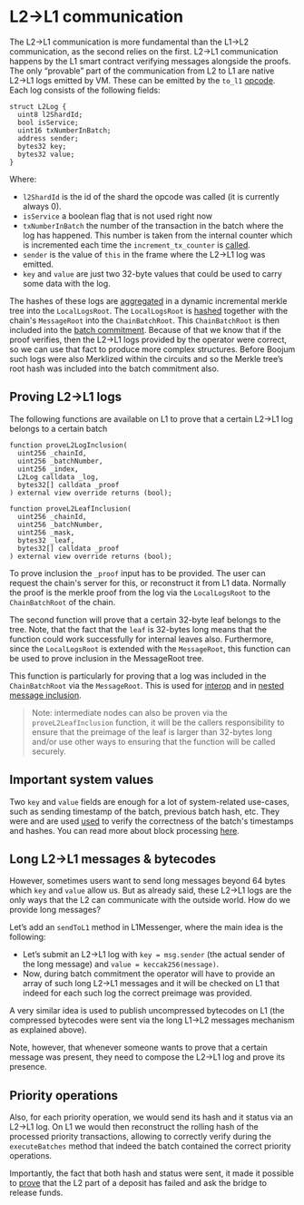 # L2→L1 communication

The L2→L1 communication is more fundamental than the L1→L2 communication, as the second relies on the first. L2→L1
communication happens by the L1 smart contract verifying messages alongside the proofs. The only “provable” part of the
communication from L2 to L1 are native L2→L1 logs emitted by VM. These can be emitted by the `to_l1`
[opcode](https://github.com/code-423n4/2023-10-zksync/blob/main/docs/Smart%20contract%20Section/System%20contracts%20bootloader%20description.md).
Each log consists of the following fields:

```solidity
struct L2Log {
  uint8 l2ShardId;
  bool isService;
  uint16 txNumberInBatch;
  address sender;
  bytes32 key;
  bytes32 value;
}

```

Where:

- `l2ShardId` is the id of the shard the opcode was called (it is currently always 0).
- `isService` a boolean flag that is not used right now
- `txNumberInBatch` the number of the transaction in the batch where the log has happened. This number is taken from the
  internal counter which is incremented each time the `increment_tx_counter` is
  [called](https://github.com/code-423n4/2023-10-zksync/blob/main/docs/Smart%20contract%20Section/System%20contracts%20bootloader%20description.md).
- `sender` is the value of `this` in the frame where the L2→L1 log was emitted.
- `key` and `value` are just two 32-byte values that could be used to carry some data with the log.

The hashes of these logs are [aggregated](../../../../../../../contracts/system-contracts/contracts/L1Messenger.sol#L133) in a dynamic incremental merkle tree into the `LocalLogsRoot`. The `LocalLogsRoot` is [hashed](../../../../../../../contracts/system-contracts/contracts/L1Messenger.sol#L333) together with the chain's `MessageRoot` into the `ChainBatchRoot`. This `ChainBatchRoot` is then included into the 
[batch commitment](https://github.com/matter-labs/era-contracts/blob/f06a58360a2b8e7129f64413998767ac169d1efd/ethereum/contracts/zksync/facets/Executor.sol#L493).
Because of that we know that if the proof verifies, then the L2→L1 logs provided by the operator were correct, so we can
use that fact to produce more complex structures. Before Boojum such logs were also Merklized within the circuits and so
the Merkle tree’s root hash was included into the batch commitment also.

## Proving L2→L1 logs

The following functions are available on L1 to prove that a certain L2→L1 log belongs to a certain batch

```solidity
function proveL2LogInclusion(
  uint256 _chainId,
  uint256 _batchNumber,
  uint256 _index,
  L2Log calldata _log,
  bytes32[] calldata _proof
) external view override returns (bool);

function proveL2LeafInclusion(
  uint256 _chainId,
  uint256 _batchNumber,
  uint256 _mask,
  bytes32 _leaf,
  bytes32[] calldata _proof
) external view override returns (bool);
```

To prove inclusion the `_proof` input has to be provided. The user can request the chain's server for this, or reconstruct it from L1 data. Normally the proof is the merkle proof from the log via the `LocalLogsRoot` to the `ChainBatchRoot` of the chain. 

The second function will prove that a certain 32-byte leaf belongs to the tree. Note, that the fact that the `leaf` is 32-bytes long means that the function could work successfully for internal leaves also. Furthermore, since the `LocalLogsRoot` is extended with the `MessageRoot`, this function can be used to prove inclusion in the MessageRoot tree.

This function is particularly for proving that a log was included in the `ChainBatchRoot` via the `MessageRoot`. This is used for [interop](../../../bridging/interop/message_root.md) and in [nested message inclusion](../../../gateway/nested_l3_l1_messaging.md).

> Note: intermediate nodes can also be proven via the `proveL2LeafInclusion` function, it will be the callers responsibility to ensure that the preimage of the leaf is larger than 32-bytes long and/or use other ways to ensuring that the function will be called securely.


## Important system values

Two `key` and `value` fields are enough for a lot of system-related use-cases, such as sending timestamp of the batch,
previous batch hash, etc. They were and are used
[used](https://github.com/code-423n4/2023-10-zksync/blob/ef99273a8fdb19f5912ca38ba46d6bd02071363d/code/system-contracts/contracts/SystemContext.sol#L438)
to verify the correctness of the batch's timestamps and hashes. You can read more about block processing
[here](https://github.com/code-423n4/2023-10-zksync/blob/main/docs/Smart%20contract%20Section/Batches%20&%20L2%20blocks%20on%20zkSync.md).

## Long L2→L1 messages & bytecodes

However, sometimes users want to send long messages beyond 64 bytes which `key` and `value` allow us. But as already
said, these L2→L1 logs are the only ways that the L2 can communicate with the outside world. How do we provide long
messages?

Let’s add an `sendToL1` method in L1Messenger, where the main idea is the following:

- Let’s submit an L2→L1 log with `key = msg.sender` (the actual sender of the long message) and
  `value = keccak256(message)`.
- Now, during batch commitment the operator will have to provide an array of such long L2→L1 messages and it will be
  checked on L1 that indeed for each such log the correct preimage was provided.

A very similar idea is used to publish uncompressed bytecodes on L1 (the compressed bytecodes were sent via the long
L1→L2 messages mechanism as explained above).

Note, however, that whenever someone wants to prove that a certain message was present, they need to compose the L2→L1
log and prove its presence.

## Priority operations

Also, for each priority operation, we would send its hash and it status via an L2→L1 log. On L1 we would then
reconstruct the rolling hash of the processed priority transactions, allowing to correctly verify during the
`executeBatches` method that indeed the batch contained the correct priority operations.

Importantly, the fact that both hash and status were sent, it made it possible to
[prove](https://github.com/code-423n4/2023-10-zksync/blob/ef99273a8fdb19f5912ca38ba46d6bd02071363d/code/contracts/ethereum/contracts/bridge/L1ERC20Bridge.sol#L255)
that the L2 part of a deposit has failed and ask the bridge to release funds.
